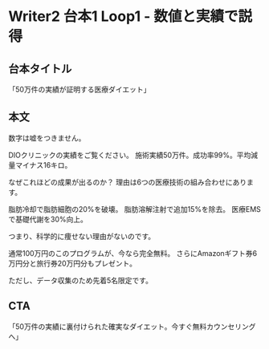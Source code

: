 # Writer2 台本1 Loop1 - 数値と実績で説得

## 台本タイトル
「50万件の実績が証明する医療ダイエット」

## 本文

数字は嘘をつきません。

DIOクリニックの実績をご覧ください。
施術実績50万件。成功率99%。平均減量マイナス16キロ。

なぜこれほどの成果が出るのか？
理由は6つの医療技術の組み合わせにあります。

脂肪冷却で脂肪細胞の20%を破壊。
脂肪溶解注射で追加15%を除去。
医療EMSで基礎代謝を30%向上。

つまり、科学的に痩せない理由がないのです。

通常100万円のこのプログラムが、今なら完全無料。
さらにAmazonギフト券6万円分と旅行券20万円分もプレゼント。

ただし、データ収集のため先着5名限定です。

## CTA
「50万件の実績に裏付けられた確実なダイエット。今すぐ無料カウンセリングへ」